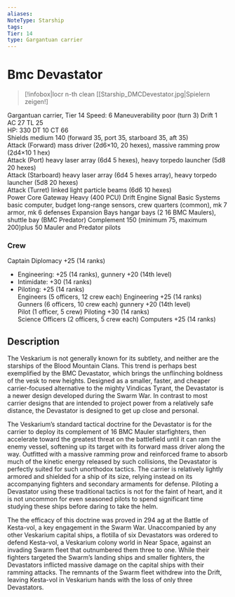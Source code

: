 ```yaml
---
aliases: 
NoteType: Starship
tags: 
Tier: 14
type: Gargantuan carrier
---
```


# Bmc Devastator

> [!infobox|locr n-th clean
>  [[Starship_DMCDevestator.jpg|Spielern zeigen!]
> 
Gargantuan carrier, Tier 14 
Speed: 6
Maneuverability poor (turn 3)
Drift 1  
AC 27
TL 25  
HP: 330
DT 10
CT 66  
Shields medium 140 (forward 35, port 35, starboard 35, aft 35)  
Attack (Forward) mass driver (2d6×10, 20 hexes), massive ramming prow (2d4×10
1 hex)  
Attack (Port) heavy laser array (6d4
5 hexes), heavy torpedo launcher (5d8
20 hexes)  
Attack (Starboard) heavy laser array (6d4
5 hexes
array), heavy torpedo launcher (5d8
20 hexes)  
Attack (Turret) linked light particle beams (6d6
10 hexes)  
Power Core Gateway Heavy (400 PCU)
Drift Engine Signal Basic
Systems basic computer, budget long-range sensors, crew quarters (common), mk 7 armor, mk 6 defenses
Expansion Bays hangar bays (2
16 BMC Maulers), shuttle bay (BMC Predator)
Complement 150 (minimum 75, maximum 200)plus 50 Mauler and Predator pilots

### Crew

Captain Diplomacy +25 (14 ranks)
  - Engineering: +25 (14 ranks), gunnery +20 (14th level)
  - Intimidate: +30 (14 ranks)
  - Piloting: +25 (14 ranks)  
Engineers (5 officers, 12 crew each) Engineering +25 (14 ranks)  
Gunners (6 officers, 10 crew each) gunnery +20 (14th level)  
Pilot (1 officer, 5 crew) Piloting +30 (14 ranks)  
Science Officers (2 officers, 5 crew each) Computers +25 (14 ranks)

## Description

The Veskarium is not generally known for its subtlety, and neither are the starships of the Blood Mountain Clans. This trend is perhaps best exemplified by the BMC Devastator, which brings the unflinching boldness of the vesk to new heights. Designed as a smaller, faster, and cheaper carrier-focused alternative to the mighty Vindicas Tyrant, the Devastator is a newer design developed during the Swarm War. In contrast to most carrier designs that are intended to project power from a relatively safe distance, the Devastator is designed to get up close and personal.  
 
The Veskarium’s standard tactical doctrine for the Devastator is for the carrier to deploy its complement of 16 BMC Mauler starfighters, then accelerate toward the greatest threat on the battlefield until it can ram the enemy vessel, softening up its target with its forward mass driver along the way. Outfitted with a massive ramming prow and reinforced frame to absorb much of the kinetic energy released by such collisions, the Devastator is perfectly suited for such unorthodox tactics. The carrier is relatively lightly armored and shielded for a ship of its size, relying instead on its accompanying fighters and secondary armaments for defense. Piloting a Devastator using these traditional tactics is not for the faint of heart, and it is not uncommon for even seasoned pilots to spend significant time studying these ships before daring to take the helm.  
 
The the efficacy of this doctrine was proved in 294 ag at the Battle of Kesta-vol, a key engagement in the Swarm War. Unaccompanied by any other Veskarium capital ships, a flotilla of six Devastators was ordered to defend Kesta-vol, a Veskarium colony world in Near Space, against an invading Swarm fleet that outnumbered them three to one. While their fighters targeted the Swarm’s landing ships and smaller fighters, the Devastators inflicted massive damage on the capital ships with their ramming attacks. The remnants of the Swarm fleet withdrew into the Drift, leaving Kesta-vol in Veskarium hands with the loss of only three Devastators.
